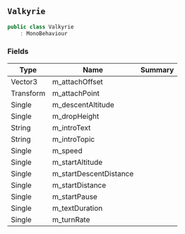 ## `Valkyrie`

```csharp
public class Valkyrie
    : MonoBehaviour
```

### Fields

| Type | Name | Summary | 
| --- | --- | --- | 
| Vector3 | m_attachOffset |  | 
| Transform | m_attachPoint |  | 
| Single | m_descentAltitude |  | 
| Single | m_dropHeight |  | 
| String | m_introText |  | 
| String | m_introTopic |  | 
| Single | m_speed |  | 
| Single | m_startAltitude |  | 
| Single | m_startDescentDistance |  | 
| Single | m_startDistance |  | 
| Single | m_startPause |  | 
| Single | m_textDuration |  | 
| Single | m_turnRate |  | 


